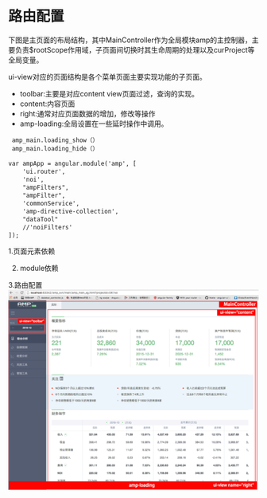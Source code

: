 # 路由配置

下图是主页面的布局结构，其中MainController作为全局模块amp的主控制器，主要负责$rootScope作用域，子页面间切换时其生命周期的处理以及curProject等全局变量。

ui-view对应的页面结构是各个菜单页面主要实现功能的子页面。

* toolbar:主要是对应content view页面过滤，查询的实现。
* content:内容页面
* right:通常对应页面数据的增加，修改等操作
* amp-loading:全局设置在一些延时操作中调用。

```
 amp_main.loading_show（）
 amp_main.loading_hide（）
```

```
var ampApp = angular.module('amp', [
    'ui.router',
    'noi',
    "ampFilters",
    "ampFilter",
    'commonService',
    'amp-directive-collection',
    "dataTool"
    //'noiFilters'
]);

```

1.页面元素依赖

2. module依赖

3.路由配置![](/assets/amp_page_layout.png)





